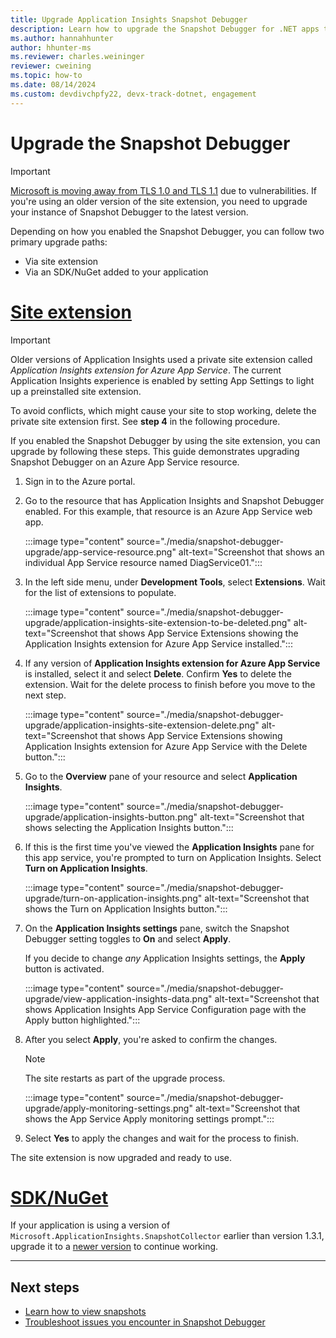 ```yaml
---
title: Upgrade Application Insights Snapshot Debugger
description: Learn how to upgrade the Snapshot Debugger for .NET apps to the latest version on Azure App Services or via NuGet packages.
ms.author: hannahhunter
author: hhunter-ms
ms.reviewer: charles.weininger
reviewer: cweining
ms.topic: how-to
ms.date: 08/14/2024
ms.custom: devdivchpfy22, devx-track-dotnet, engagement
---
```


# Upgrade the Snapshot Debugger

> [!IMPORTANT]
> [Microsoft is moving away from TLS 1.0 and TLS 1.1](/lifecycle/announcements/transport-layer-security-1x-disablement) due to vulnerabilities. If you're using an older version of the site extension, you need to upgrade your instance of Snapshot Debugger to the latest version.

Depending on how you enabled the Snapshot Debugger, you can follow two primary upgrade paths:

- Via site extension
- Via an SDK/NuGet added to your application

# [Site extension](#tab/site-ext)

> [!IMPORTANT]
> Older versions of Application Insights used a private site extension called *Application Insights extension for Azure App Service*. The current Application Insights experience is enabled by setting App Settings to light up a preinstalled site extension.
>
> To avoid conflicts, which might cause your site to stop working, delete the private site extension first. See **step 4** in the following procedure.

If you enabled the Snapshot Debugger by using the site extension, you can upgrade by following these steps. This guide demonstrates upgrading Snapshot Debugger on an Azure App Service resource.

1. Sign in to the Azure portal.
1. Go to the resource that has Application Insights and Snapshot Debugger enabled. For this example, that resource is an Azure App Service web app.

   :::image type="content" source="./media/snapshot-debugger-upgrade/app-service-resource.png" alt-text="Screenshot that shows an individual App Service resource named DiagService01.":::

1. In the left side menu, under **Development Tools**, select **Extensions**. Wait for the list of extensions to populate.

   :::image type="content" source="./media/snapshot-debugger-upgrade/application-insights-site-extension-to-be-deleted.png" alt-text="Screenshot that shows App Service Extensions showing the Application Insights extension for Azure App Service installed.":::

1. If any version of **Application Insights extension for Azure App Service** is installed, select it and select **Delete**. Confirm **Yes** to delete the extension. Wait for the delete process to finish before you move to the next step.

   :::image type="content" source="./media/snapshot-debugger-upgrade/application-insights-site-extension-delete.png" alt-text="Screenshot that shows App Service Extensions showing Application Insights extension for Azure App Service with the Delete button.":::

1. Go to the **Overview** pane of your resource and select **Application Insights**.

   :::image type="content" source="./media/snapshot-debugger-upgrade/application-insights-button.png" alt-text="Screenshot that shows selecting the Application Insights button.":::

1. If this is the first time you've viewed the **Application Insights** pane for this app service, you're prompted to turn on Application Insights. Select **Turn on Application Insights**.

   :::image type="content" source="./media/snapshot-debugger-upgrade/turn-on-application-insights.png" alt-text="Screenshot that shows the Turn on Application Insights button.":::

1. On the **Application Insights settings** pane, switch the Snapshot Debugger setting toggles to **On** and select **Apply**.

   If you decide to change *any* Application Insights settings, the **Apply** button is activated.

   :::image type="content" source="./media/snapshot-debugger-upgrade/view-application-insights-data.png" alt-text="Screenshot that shows Application Insights App Service Configuration page with the Apply button highlighted.":::

1. After you select **Apply**, you're asked to confirm the changes.

    > [!NOTE]
    > The site restarts as part of the upgrade process.

   :::image type="content" source="./media/snapshot-debugger-upgrade/apply-monitoring-settings.png" alt-text="Screenshot that shows the App Service Apply monitoring settings prompt.":::

1. Select **Yes** to apply the changes and wait for the process to finish.

The site extension is now upgraded and ready to use.


# [SDK/NuGet](#tab/sdk-nuget)

If your application is using a version of `Microsoft.ApplicationInsights.SnapshotCollector` earlier than version 1.3.1, upgrade it to a [newer version](https://www.nuget.org/packages/Microsoft.ApplicationInsights.SnapshotCollector) to continue working.

---

## Next steps

- [Learn how to view snapshots](./snapshot-debugger-data.md)
- [Troubleshoot issues you encounter in Snapshot Debugger](./snapshot-debugger-troubleshoot.md)